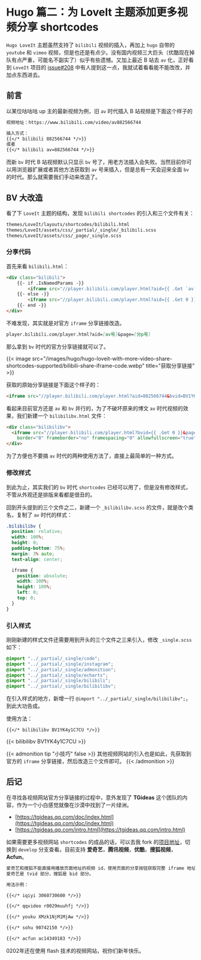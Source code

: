 # Hugo 篇二：为 LoveIt 主题添加更多视频分享 shortcodes


`Hugo LoveIt` 主题虽然支持了 `bilibili` 视频的插入，再加上 `hugo` 自带的 `youtube` 和 `vimeo` 视频，但是也还是有点少。没有国内视频三大巨头（优酷现在掉队有点严重，可能名不副实了）似乎有些遗憾。又加上最近 B 站去 `av` 化，正好看到 `LoveIt` 项目的 [issue#208](https://github.com/dillonzq/LoveIt/issues/208) 中有人提到这一点，我就试着看看能不能改改，并加点东西进去。

<!--more-->

## 前言

以某位咕咕咕 up 主的最新视频为例，旧 `av` 时代插入 B 站视频是下面这个样子的

```markdown
视频地址：https://www.bilibili.com/video/av882566744

插入方式：
{{</* bilibili 882566744 */>}}
或者
{{</* bilibili av=882566744 */>}}
```

而新 `bv` 时代 B 站视频默认只显示 `bv` 号了，用老方法插入会失败。当然目前你可以用浏览器扩展或者其他方法获取到 `av` 号来插入，但是总有一天会迎来全面 `bv` 的时代。那么就需要我们手动来改造了。

## BV 大改造

看了下 `LoveIt` 主题的结构，发现 `bilibili shortcodes` 的引入和三个文件有关：

```markdown
themes/LoveIt/layouts/shortcodes/bilibili.html
themes/LoveIt/assets/css/_partial/_single/_bilibili.scss
themes/LoveIt/assets/css/_page/_single.scss
```

### 分享代码

首先来看 `bilibili.html`：

```html
<div class="bilibili">
    {{- if .IsNamedParams -}}
        <iframe src="//player.bilibili.com/player.html?aid={{ .Get `av` }}&page={{ .Get `p` | default 1 }}" scrolling="no" border="0" frameborder="no" framespacing="0" allowfullscreen="true"></iframe>
    {{- else -}}
        <iframe src="//player.bilibili.com/player.html?aid={{ .Get 0 }}&page={{ .Get 1 | default 1 }}" scrolling="no" border="0" frameborder="no" framespacing="0" allowfullscreen="true"></iframe>
    {{- end -}}
</div>
```

不难发现，其实就是对官方 `iframe` 分享链接改造。

```markdown
player.bilibili.com/player.html?aid=[av号]&page=[分p号]
````

那么拿到 `bv` 时代的官方分享链接就可以了。

{{< image src="/images/hugo/hugo-loveit-with-more-video-share-shortcodes-supported/bilibili-share-iframe-code.webp" title="获取分享链接" >}}

获取的原始分享链接是下面这个样子的：

```html
<iframe src="//player.bilibili.com/player.html?aid=882566744&bvid=BV1YK4y1C7CU&cid=172274931&page=1" scrolling="no" border="0" frameborder="no" framespacing="0" allowfullscreen="true"> </iframe>
```

看起来目前官方还是 `av` 和 `bv` 并行的，为了不破坏原来的博文 `av` 时代视频的效果，我们新建一个 `bilibilibv.html` 文件：

```html
<div class="bilibilibv">
  <iframe src="//player.bilibili.com/player.html?bvid={{ .Get 0 }}&page={{ .Get 1 | default 1 }}" scrolling="no"
    border="0" frameborder="no" framespacing="0" allowfullscreen="true"></iframe>
</div>
```

为了方便也不要搞 `av` 时代的两种使用方法了，直接上最简单的一种方式。

### 修改样式

到此为止，其实我们的 `bv` 时代 `shortcodes` 已经可以用了，但是没有修改样式，不管从外观还是排版来看都是很丑的。

回到开头提到的三个文件之二，新建一个 `_bilibilibv.scss` 的文件，就是改个类名，复制了 `av` 时代的样式：

```scss
.bilibilibv {
  position: relative;
  width: 100%;
  height: 0;
  padding-bottom: 75%;
  margin: 3% auto;
  text-align: center;

  iframe {
    position: absolute;
    width: 100%;
    height: 100%;
    left: 0;
    top: 0;
  }
}
```

### 引入样式

刚刚新建的样式文件还需要用到开头的三个文件之三来引入，修改 `_single.scss` 如下：

```scss
@import "../_partial/_single/code";
@import "../_partial/_single/instagram";
@import "../_partial/_single/admonition";
@import "../_partial/_single/echarts";
@import "../_partial/_single/bilibili";
@import "../_partial/_single/bilibilibv";
```

在引入样式的地方，新增一行 `@import "../_partial/_single/bilibilibv";`，到此大功告成。

使用方法：

```markdown
{{</* bilibilibv BV1YK4y1C7CU */>}}
```

{{< bilibilibv BV1YK4y1C7CU >}}

{{< admonition tip "小技巧" false >}}
其他视频网站的引入也是如此，先获取到官方的 `iframe` 分享链接，然后改造三个文件即可。
{{< /admonition >}}

## 后记

在寻找各视频网站官方分享链接的过程中，意外发现了 **TGideas** 这个团队的内容，作为一个小白感觉就像在沙漠中找到了一片绿洲。

- [https://tgideas.qq.com/doc/index.html](https://tgideas.qq.com/doc/index.html)
- [https://tgideas.qq.com/intro.html](https://tgideas.qq.com/intro.html)

如果需要更多视频网站 `shortcodes` 的成品的话，可以去我 fork 的[项目地址](https://github.com/Jay-Young/LoveIt)，切换到 `develop` 分支查看。目前支持 **爱奇艺**，**腾讯视频**，**优酷**，**搜狐视频**，**Acfun**。

```markdown
爱奇艺和搜狐不能直接用播放页面地址的视频 id，使用页面的分享按钮获取完整 iframe 地址
爱奇艺是 tvid 部分，搜狐是 bid 部分。

用法示例：

{{</* iqiyi 3060730600 */>}}

{{</* qqvideo r0029muuhfj */>}}

{{</* youku XMzk1NjM1MjAw */>}}

{{</* sohu 90742150 */>}}

{{</* acfun ac14349183 */>}}
```

0202年还在使用 flash 技术的视频网站，祝你们新年快乐。

